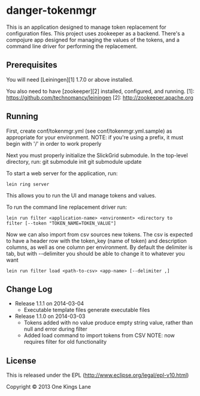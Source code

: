 # danger-tokenmgr

This is an application designed to manage token replacement for
configuration files. This project uses zookeeper as a
backend. There's a compojure app designed for managing the values of
the tokens, and a command line driver for performing the replacement.

## Prerequisites

You will need [Leiningen][1] 1.7.0 or above installed.

You also need to have [zookeeper][2] installed, configured, and
running.
[1]: https://github.com/technomancy/leiningen
[2]: http://zookeeper.apache.org

## Running

First, create conf/tokenmgr.yml (see conf/tokenmgr.yml.sample) as
appropriate for your environment. NOTE: if you're using a prefix, it
must begin with '/' in order to work properly

Next you must properly initialize the SlickGrid submodule. In the top-level directory, run:
	git submodule init
	git submodule update

To start a web server for the application, run:

    lein ring server

This allows you to run the UI and manage tokens and values.

To run the command line replacement driver run:

    lein run filter <application-name> <environment> <directory to
    filter [--token "TOKEN_NAME=TOKEN_VALUE"]

Now we can also import from csv sources new tokens. The csv is
expected to have a header row with the token_key (name of token) and
description columns, as well as one column per environment. By default
the delimiter is tab, but with --delimiter you should be able to
change it to whatever you want

    lein run filter load <path-to-csv> <app-name> [--delimiter ,]

## Change Log
* Release 1.1.1 on 2014-03-04
    * Executable template files generate executable files
* Release 1.1.0 on 2014-03-03
    * Tokens added with no value produce empty string value, rather
      than null and error during filter
    * Added load command to import tokens from CSV NOTE: now requires
      filter for old functionality


## License

This is released under the EPL (http://www.eclipse.org/legal/epl-v10.html)

Copyright © 2013 One Kings Lane
